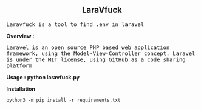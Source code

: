 <div align="center">
<h2>LaraVfuck</h2>
</div>

<samp>
Laravfuck is a tool to find .env in laravel
</samp>

<b> Overview : </b>

<samp>
Laravel is an open source PHP based web application framework, using the Model-View-Controller concept. Laravel is under the MIT license, using GitHub as a code sharing platform
</samp>

<b> Usage : python laravfuck.py </b>

<b> Installation </b>
```
python3 -m pip install -r requirements.txt
```
